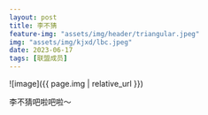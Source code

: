 ```yaml
---
layout: post
title: 李不猜
feature-img: "assets/img/header/triangular.jpeg"
img: "assets/img/kjxd/lbc.jpeg"
date: 2023-06-17
tags: [联盟成员]
---
```


![image]({{ page.img | relative_url }})

李不猜吧啦吧啦～
